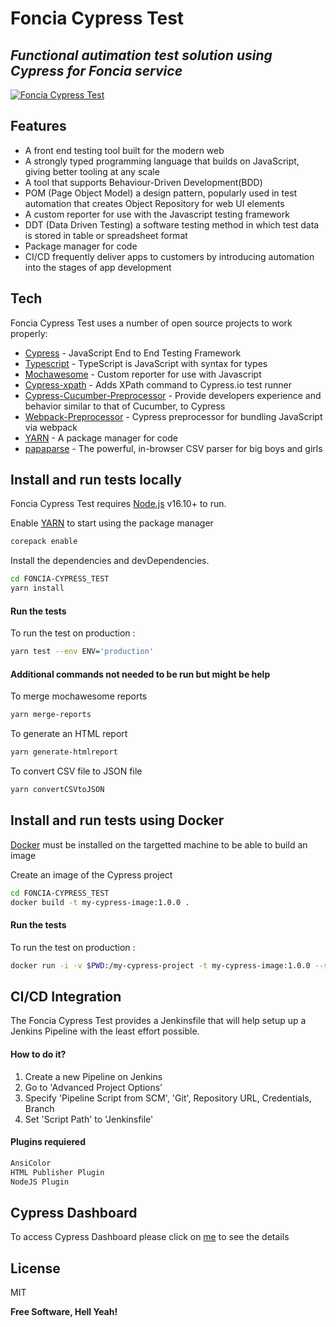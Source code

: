 # Foncia Cypress Test
## _Functional autimation test solution using Cypress for Foncia service_

[![Foncia Cypress Test](https://img.shields.io/endpoint?url=https://dashboard.cypress.io/badge/detailed/6jwnmi/main&style=for-the-badge&logo=cypress)](https://dashboard.cypress.io/projects/6jwnmi/runs)

## Features

- A front end testing tool built for the modern web
- A strongly typed programming language that builds on JavaScript, giving better tooling at any scale
- A tool that supports Behaviour-Driven Development(BDD)
- POM (Page Object Model) a design pattern, popularly used in test automation that creates Object Repository for web UI elements
- A custom reporter for use with the Javascript testing framework
- DDT (Data Driven Testing) a software testing method in which test data is stored in table or spreadsheet format
- Package manager for code
- CI/CD  frequently deliver apps to customers by introducing automation into the stages of app development

## Tech

Foncia Cypress Test uses a number of open source projects to work properly:

- [Cypress] - JavaScript End to End Testing Framework
- [Typescript] - TypeScript is JavaScript with syntax for types
- [Mochawesome] - Custom reporter for use with Javascript
- [Cypress-xpath] - Adds XPath command to Cypress.io test runner
- [Cypress-Cucumber-Preprocessor] - Provide developers experience and behavior similar to that of Cucumber, to Cypress
- [Webpack-Preprocessor] - Cypress preprocessor for bundling JavaScript via webpack
- [YARN] - A package manager for code
- [papaparse] - The powerful, in-browser CSV parser for big boys and girls

## Install and run tests locally

Foncia Cypress Test requires [Node.js](https://nodejs.org/) v16.10+ to run.

Enable [YARN](https://yarnpkg.com/) to start using the package manager

```sh
corepack enable
```

Install the dependencies and devDependencies.

```sh
cd FONCIA-CYPRESS_TEST
yarn install
```

#### Run the tests

To run the test on production :

```sh
yarn test --env ENV='production'
```

#### Additional commands not needed to be run but might be help

To merge mochawesome reports
```sh
yarn merge-reports
```

To generate an HTML report
```sh
yarn generate-htmlreport
```

To convert CSV file to JSON file

```sh
yarn convertCSVtoJSON
```

## Install and run tests using Docker

[Docker](https://docker.com) must be installed on the targetted machine to be able to build an image

Create an image of the Cypress project

```sh
cd FONCIA-CYPRESS_TEST
docker build -t my-cypress-image:1.0.0 .
```

#### Run the tests

To run the test on production :

```sh
docker run -i -v $PWD:/my-cypress-project -t my-cypress-image:1.0.0 --spec cypress/e2e/*.feature --env ENV='production'
```

## CI/CD Integration

The Foncia Cypress Test provides a Jenkinsfile that will help setup up a Jenkins Pipeline with the least effort possible.

#### How to do it?

1. Create a new Pipeline on Jenkins
2. Go to 'Advanced Project Options'
3. Specify 'Pipeline Script from SCM', 'Git', Repository URL, Credentials, Branch
4. Set 'Script Path' to 'Jenkinsfile'

#### Plugins requiered

```sh
AnsiColor
HTML Publisher Plugin
NodeJS Plugin
```

## Cypress Dashboard

To access Cypress Dashboard please click on [me](https://dashboard.cypress.io/projects/6jwnmi/runs/109/overview) to see the details

## License

MIT

**Free Software, Hell Yeah!**

[//]: # (These are reference links used in the body of this note and get stripped out when the markdown processor does its job.)

   [Cypress]: <https://github.com/cypress-io/cypress>
   [Typescript]: <https://github.com/microsoft/TypeScript>
   [Mochawesome]: <https://github.com/adamgruber/mochawesome>
   [Cypress-xpath]: <https://github.com/cypress-io/cypress-xpath>
   [Cypress-Cucumber-Preprocessor]: <https://github.com/badeball/cypress-cucumber-preprocessor>
   [Webpack-Preprocessor]: <https://github.com/cypress-io/cypress/tree/master/npm/webpack-preprocessor#readme>
   [YARN]: <https://github.com/yarnpkg/yarn>
   [papaparse]: <https://github.com/mholt/PapaParse>
